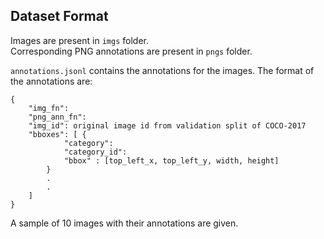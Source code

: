 ## Dataset Format

Images are present in ``` imgs ``` folder.  
Corresponding PNG annotations are present in ``` pngs ``` folder.

``` annotations.jsonl ``` contains the annotations for the images. The format of the annotations are:

```
{
    "img_fn": 
    "png_ann_fn": 
    "img_id": original image id from validation split of COCO-2017 
    "bboxes": [ {
            "category":
            "category_id":
            "bbox" : [top_left_x, top_left_y, width, height]
        }
        .
        .
    ]
}
```

A sample of 10 images with their annotations are given.
